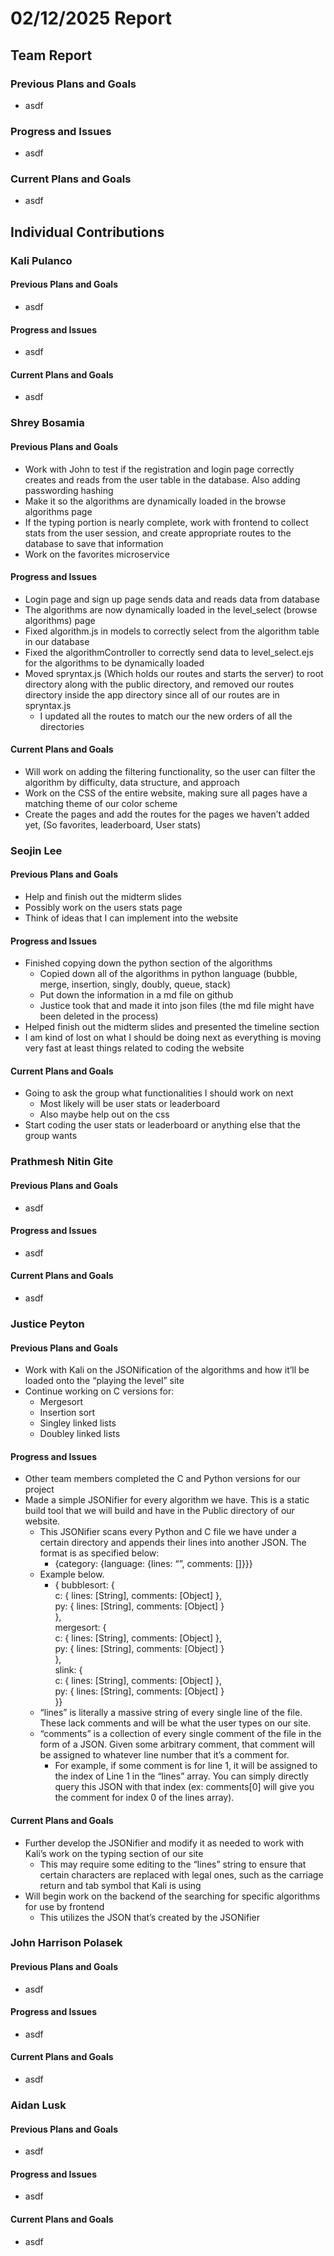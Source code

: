 # 02/12/2025 Report

## Team Report

### Previous Plans and Goals

- asdf

### Progress and Issues

- asdf

### Current Plans and Goals

- asdf

## Individual Contributions

### Kali Pulanco

#### Previous Plans and Goals

- asdf

#### Progress and Issues

- asdf

#### Current Plans and Goals

- asdf

### Shrey Bosamia

#### Previous Plans and Goals

- Work with John to test if the registration and login page correctly creates and reads from the user table in the database. Also adding passwording hashing   
- Make it so the algorithms are dynamically loaded in the browse algorithms page  
- If the typing portion is nearly complete, work with frontend to collect stats from the user session, and create appropriate routes to the database to save that information  
- Work on the favorites microservice

#### Progress and Issues

- Login page and sign up page sends data and reads data from database  
- The algorithms are now dynamically loaded in the level\_select (browse algorithms) page  
- Fixed algorithm.js in models to correctly select from the algorithm table in our database  
- Fixed the algorithmController to correctly send data to level\_select.ejs for the algorithms to be dynamically loaded  
- Moved spryntax.js (Which holds our routes and starts the server) to root directory along with the public directory, and removed our routes directory inside the app directory since all of our routes are in spryntax.js   
  - I updated all the routes to match our the new orders of all the directories

#### Current Plans and Goals

- Will work on adding the filtering functionality, so the user can filter the algorithm by difficulty, data structure, and approach  
- Work on the CSS of the entire website, making sure all pages have a matching theme of our color scheme  
- Create the pages and add the routes for the pages we haven’t added yet, (So favorites, leaderboard, User stats)
  
### Seojin Lee

#### Previous Plans and Goals

- Help and finish out the midterm slides
- Possibly work on the users stats page
- Think of ideas that I can implement into the website

#### Progress and Issues

- Finished copying down the python section of the algorithms
  - Copied down all of the algorithms in python language (bubble, merge, insertion, singly, doubly, queue, stack)
  - Put down the information in a md file on github
  - Justice took that and made it into json files (the md file might have been deleted in the process)
- Helped finish out the midterm slides and presented the timeline section
- I am kind of lost on what I should be doing next as everything is moving very fast at least things related to coding the website

#### Current Plans and Goals

- Going to ask the group what functionalities I should work on next
  - Most likely will be user stats or leaderboard
  - Also maybe help out on the css
- Start coding the user stats or leaderboard or anything else that the group wants

### Prathmesh Nitin Gite

#### Previous Plans and Goals

- asdf

#### Progress and Issues

- asdf

#### Current Plans and Goals

- asdf

### Justice Peyton

#### Previous Plans and Goals

- Work with Kali on the JSONification of the algorithms and how it’ll be loaded onto the “playing the level” site  
- Continue working on C versions for:  
  - Mergesort  
  - Insertion sort  
  - Singley linked lists  
  - Doubley linked lists

#### Progress and Issues

- Other team members completed the C and Python versions for our project  
- Made a simple JSONifier for every algorithm we have. This is a static build tool that we will build and have in the Public directory of our website.  
  - This JSONifier scans every Python and C file we have under a certain directory and appends their lines into another JSON. The format is as specified below:  
    - {category: {language: {lines: “”, comments: \[\]}}}  
  - Example below.  
    - { bubblesort: {   
      	c: { lines: \[String\], comments: \[Object\] },   
      	py: { lines: \[String\], comments: \[Object\] }   
      },   
      mergesort: {   
      	c: { lines: \[String\], comments: \[Object\] },   
      	py: { lines: \[String\], comments: \[Object\] }   
      },   
      slink: {   
      	c: { lines: \[String\], comments: \[Object\] },   
      	py: { lines: \[String\], comments: \[Object\] }   
      }}  
  - “lines” is literally a massive string of every single line of the file. These lack comments and will be what the user types on our site.  
  - “comments” is a collection of every single comment of the file in the form of a JSON. Given some arbitrary comment, that comment will be assigned to whatever line number that it’s a comment for.  
    - For example, if some comment is for line 1, it will be assigned to the index of Line 1 in the “lines” array. You can simply directly query this JSON with that index (ex: comments\[0\] will give you the comment for index 0 of the lines array).

#### Current Plans and Goals

- Further develop the JSONifier and modify it as needed to work with Kali’s work on the typing section of our site  
  - This may require some editing to the “lines” string to ensure that certain characters are replaced with legal ones, such as the carriage return and tab symbol that Kali is using  
- Will begin work on the backend of the searching for specific algorithms for use by frontend  
  - This utilizes the JSON that’s created by the JSONifier

### John Harrison Polasek

#### Previous Plans and Goals

- asdf

#### Progress and Issues

- asdf

#### Current Plans and Goals

- asdf

### Aidan Lusk

#### Previous Plans and Goals

- asdf

#### Progress and Issues

- asdf

#### Current Plans and Goals

- asdf
